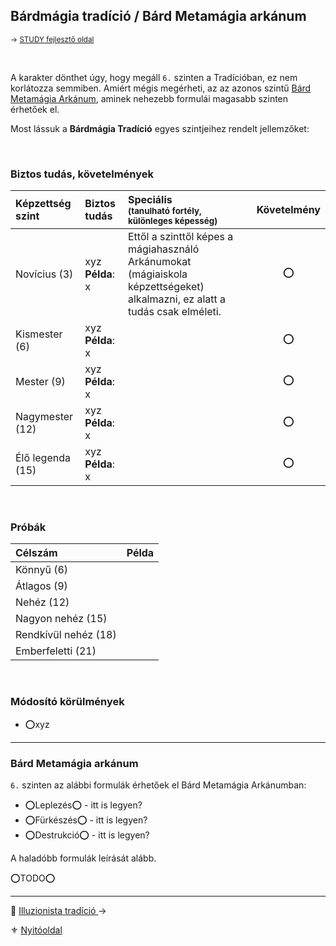 ## Bárdmágia tradíció / Bárd Metamágia arkánum

<sub>→ [STUDY fejlesztő oldal](https://github.com/kaktusztea/szilankrpg/wiki/STUDY.magiatradicio.bardmagia)</sub>

<br />

A karakter dönthet úgy, hogy megáll `6.` szinten a Tradícióban, ez nem korlátozza semmiben. Amiért mégis megérheti, az az azonos szintű [Bárd Metamágia Arkánum](#b%C3%A1rd-metam%C3%A1gia-ark%C3%A1num), aminek nehezebb formulái magasabb szinten érhetőek el.

Most lássuk a **Bárdmágia Tradíció** egyes szintjeihez rendelt jellemzőket:

<br />

### Biztos tudás, követelmények

| Képzettség szint | Biztos tudás            | Speciális <br /> <sub>(tanulható fortély, különleges  képesség)</sub>                                                       | Követelmény |
|:---------------- |:----------------------- |:--------------------------------------------------------------------------------------------------------------------------- |:-----------:|
| Novícius (3)     | xyz <br /> **Példa**: x | Ettől a szinttől képes a mágiahasználó Arkánumokat (mágiaiskola képzettségeket) alkalmazni, ez alatt a tudás csak elméleti. |     ⭕      |
| Kismester (6)    | xyz <br /> **Példa**: x |                                                                                                                             |     ⭕      |
| Mester (9)       | xyz <br /> **Példa**: x |                                                                                                                             |     ⭕      |
| Nagymester (12)  | xyz <br /> **Példa**: x |                                                                                                                             |     ⭕      |
| Élő legenda (15) | xyz <br /> **Példa**: x |                                                                                                                             |     ⭕      |

<br />

### Próbák

| Célszám              | Példa |
|:-------------------- |:----- |
| Könnyű       (6)     |       |
| Átlagos      (9)     |       |
| Nehéz        (12)    |       |
| Nagyon nehéz (15)    |       |
| Rendkívül nehéz (18) |       |
| Emberfeletti (21)    |       |

<br />

### Módosító körülmények

- ⭕xyz

---
### Bárd Metamágia arkánum

`6.` szinten az alábbi formulák érhetőek el Bárd Metamágia Arkánumban:
- ⭕Leplezés⭕ - itt is legyen?
- ⭕Fürkészés⭕ - itt is legyen?
- ⭕Destrukció⭕ - itt is legyen?

A haladóbb formulák leírását alább.

⭕TODO⭕

---

🔗 [Illuzionista tradíció ](051_05_illuzionista.md) →

⚜️ [Nyitóoldal](start.md#5-trad%C3%ADci%C3%B3k)
